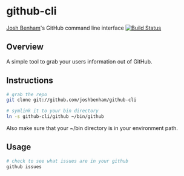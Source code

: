 github-cli
==========

[Josh Benham](http://joshbenham.net)'s GitHub command line interface
[![Build Status](https://secure.travis-ci.org/joshbenham/github-cli.png?branch=master)](http://travis-ci.org/joshbenham/github-cli)

Overview
--------

A simple tool to grab your users information out of GitHub.

Instructions
------------
```sh
# grab the repo
git clone git://github.com/joshbenham/github-cli

# symlink it to your bin directory
ln -s github-cli/github ~/bin/github
```

Also make sure that your ~/bin directory is in your environment path.

Usage
-------

```sh
# check to see what issues are in your github
github issues
```

